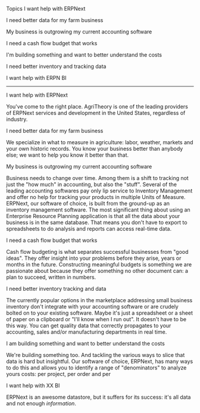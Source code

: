 Topics
I want help with ERPNext 

I need better data for my farm business

My business is outgrowing my current accounting software

I need a cash flow budget that works

I'm building something and want to better understand the costs

I need better inventory and tracking data

I want help with ERPN BI

________

I want help with ERPNext

You've come to the right place. AgriTheory is one of the leading providers of ERPNext services and development in the United States, regardless of industry. 

I need better data for my farm business

We specialize in what to measure in agriculture: labor, weather, markets and your own historic records. You know your business better than anybody else; we want to help you know it better than that. 

My business is outgrowing my current accounting software

Business needs to change over time. Among them is a shift to tracking not just the "how much" in accounting, but also the "stuff". Several of the leading accounting softwares pay only lip service to Inventory Management and offer no help for tracking your products in multiple Units of Measure. ERPNext, our software of choice, is built from the ground-up as an inventory management software. The most significant thing about using an Enterprise Resource Planning application is that all the data about your business is in the same database. That means you don't have to export to spreadsheets to do analysis and reports can access real-time data.

I need a cash flow budget that works

Cash flow budgeting is what separates successful businesses from "good ideas". They offer insight into your problems before they arise, years or months in the future. Constructing meaningful budgets is something we are passionate about because they offer something no other document can: a plan to succeed, written in numbers.

I need better inventory tracking and data

The currently popular options in the marketplace addressing small business inventory don't integrate with your accounting software or are crudely bolted on to your existing software. Maybe it's just a spreadsheet or a sheet of paper on a clipboard or "I'll know when I run out". It doesn't have to be this way. You can get quality data that correctly propagates to your accounting, sales and/or manufacturing departments in real time. 

I am building something and want to better understand the costs

We're building something too. And tackling the various ways to slice that data is hard but insightful. Our software of choice, ERPNext, has many ways to do this and allows you to identify a range of "denominators" to analyze yours costs: per project, per order and per


I want help with XX BI

ERPNext is an awesome datastore, but it suffers for its success: it's all data and not enough _information_. 

